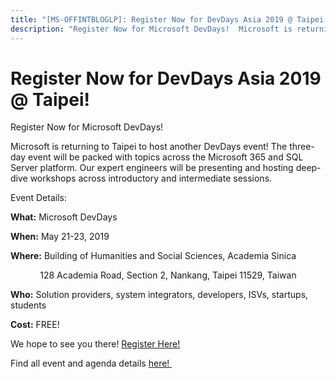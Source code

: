 ```yaml
---
title: "[MS-OFFINTBLOGLP]: Register Now for DevDays Asia 2019 @ Taipei!"
description: "Register Now for Microsoft DevDays!  Microsoft is returning to Taipei to host another DevDays event! The three-day event will be packed with"
---
```


# Register Now for DevDays Asia 2019 @ Taipei!

<p>Register Now for
Microsoft DevDays! </p>
<p>Microsoft is returning to Taipei to host another DevDays
event! The three-day event will be packed with topics across the Microsoft 365
and SQL Server platform. Our expert engineers will be presenting and hosting
deep-dive workshops across introductory and intermediate sessions. </p>
<p>Event Details: </p>
<p><b>What:</b> Microsoft
DevDays </p>
<p><b>When:</b> May 21-23,
2019</p>
<p><b>Where:</b> Building
of Humanities and Social Sciences, Academia Sinica</p>
<p><span>            </span>128
Academia Road, Section 2, Nankang, Taipei 11529, Taiwan</p>
<p><b>Who:</b> Solution
providers, system integrators, developers, ISVs, startups, students </p>
<p><b>Cost:</b> FREE! </p>
<p>We hope to see you there! <span><a href="https://www.microsoftevents.com/profile/form/index.cfm?PKformID=0x6811311abcd">Register
Here!</a></span> </p>
<p>Find all event and agenda details <span><a href="https://www.interopevents.com/taipei2019">here! </a></span><span> </span></p>

                